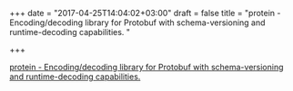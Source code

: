 +++
date = "2017-04-25T14:04:02+03:00"
draft = false
title = "protein - Encoding/decoding library for Protobuf with schema-versioning and runtime-decoding capabilities. "

+++

<p><a href="https://t.co/dTBrB43s2d">protein - Encoding/decoding library for Protobuf with schema-versioning and runtime-decoding capabilities. </a></p>
